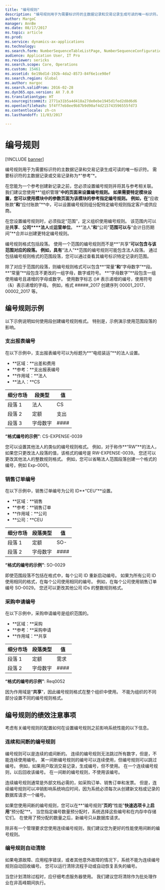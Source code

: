 ```yaml
---
title: "编号规则"
description: "编号规则用于为需要标识符的主数据记录和交易记录生成可读的唯一标识符。"
author: MargoC
manager: AnnBe
ms.date: 08/17/2017
ms.topic: article
ms.prod: 
ms.service: dynamics-ax-applications
ms.technology: 
ms.search.form: NumberSequenceTableListPage, NumberSequenceConfiguration
audience: Application User, IT Pro
ms.reviewer: sericks
ms.search.scope: Core, Operations
ms.custom: 15461
ms.assetid: 6e19bd1d-192b-4da2-8573-84f6e1ce98ef
ms.search.region: Global
ms.author: margoc
ms.search.validFrom: 2016-02-28
ms.dyn365.ops.version: AX 7.0.0
ms.translationtype: HT
ms.sourcegitcommit: 2771a31b5a4d418a27de0ebe1945d1fed2d8d6d6
ms.openlocfilehash: 5f4ff7eb8ee9b87b9d90af4d215743596555fd73
ms.contentlocale: zh-cn
ms.lasthandoff: 11/03/2017

---
```


# <a name="number-sequences"></a>编号规则

[!INCLUDE [banner](../includes/banner.md)]

编号规则用于为需要标识符的主数据记录和交易记录生成可读的唯一标识符。 需要标识符的主数据记录或交易记录称为*“参考”*。

在您能为一个参考创建新记录之前，您必须设置编号规则并将其与参考相关联。 我们建议您使用**“组织管理”**中的页面来设置编号规则。 如果需要特定模块设置，您可以使用模块中的参数页面为该模块的参考指定编号规则。 例如，在**“应收账款”**和**“应付账款”**中，可以设置编号规则组分配特定编号规则指定客户或供应商。 

在您设置编号规则时，必须指定“范围”，定义组织使用编号规则。 该范围内可以是**共享**、**公司****法人**或**运营单位**。 **“法人”**和**“公司”**范围可以与**“会计日历期间”**合并以创建更特定编号规则。 

编号规则格式包括段落。 使用一个范围的编号规则而不是**“共享”**可以包含与该范围对应的段落。 例如，具有**“法人”**范围的编号规则可能包含法人段落。 通过包括编号规则格式的范围段落，您可以通过查看其编号标识特定记录的范围。 

除了对应于范围的段落，则编号规则格式可以包含**“常量”**和**“字母数字”**段。 **“常量”**段包含不更改的一组字母，数字或符号。 **“字母数字”**段包含一组使用编号且递增的字母或数字。 使用数字标志 ()\# 表示递增的编号，使用符号（&）表示递增的字母。 例如，格式 \#\#\#\#\#\_2017 创建序列 00001\_2017、00002\_2017 等。

<a name="number-sequence-examples"></a>编号规则示例
------------------------

以下示例说明如何使用段创建编号规则格式。 特别是，示例演示使用范围段落的影响。

### <a name="expense-report-numbers"></a>支出报表编号

在以下示例中，支出报表编号可以为标题为**“电缆装运”**的法人设置。 

- **区域：**出差和费用 
- **参考：**支出报表编号 
- **作用域：**法人 
- **法人：**CS

| 细分市场  | 段类型 | 值     |
|-----------|--------------|-----------|
| 段落 1 | 法人 | CS        |
| 段落 2 | 定额     | 支出 |
| 段落 3 | 字母数字 | \#\#\#\#  |

**“格式编号的示例”**: CS-EXPENSE-0039 

您可以设置其他法人的类似的编号规则格式。 例如，对于称作**“RW”**的法人，如果您只更改法人段落的值，该格式的编号是 RW-EXPENSE-0039。 您还可以更改其他法人的整数规则格式。 例如，您可以省略法人范围段落创建一个格式的编号，例如 Exp-0001。

### <a name="sales-order-numbers"></a>销售订单编号

在以下示例中，销售订单编号为公司 ID**“CEU”**设置。 

- **区域：**销售 
- **参考：**销售订单 
- **作用域：**公司 
- **公司：**CEU

| 细分市场  | 段落类型 | 值    |
|-----------|--------------|----------|
| 段落 1 | 定额     | SO-      |
| 段落 2 | 字母数字 | \#\#\#\# |

**“格式的编号的示例”**: SO-0029 

即使范围段落不包括在格式中，每个公司 ID 重新启动编号。 如果为所有公司 ID 使用相同的格式，在每个公司使用相同的编号。 例如，在每个公司使用销售订单编号 SO-0029。 您还可以更改其他公司 IDs 的整数规则格式。

### <a name="purchase-requisition-numbers"></a>采购申请编号

在以下示例中，采购申请编号是组织范围的。 

- **区域：**采购 
- **参考：**采购申请 
- **作用域：**共享

| 细分市场  | 段落类型 | 值    |
|-----------|--------------|----------|
| 段落 1 | 定额     | 需求      |
| 段落 2 | 字母数字 | \#\#\#\# |

**“格式的编号的示例”**: Req0052 

因为作用域是“**共享**”，因此编号规则格式在整个组织中使用。 不能为组织的不同部分设置不同的编号规则格式。 

<a name="performance-considerations-for-number-sequences"></a>编号规则的绩效注意事项
-----------------------------------------------

考虑有关编号规则的配置如何在设置编号规则之前影响系统性能的以下信息。

### <a name="continuous-and-non-continuous-number-sequences"></a>连续和间断的编号规则

编号规则可以是连续的或间断的。 连续的编号规则无法跳过所有数字，但是，不能连续使用编号。 某一间断编号规则的编号可以连续使用，但编号规则可以跳过编号。 例如，如果用户取消交易记录，生成编号，但不使用。 在一个连续编号规则，以后回收该编号。 在一间断的编号规则，不使用该编号。 

连续编号规则通常是外部文档必需的，如采购订单、销售订单和发票。 但是，连续编号规则可以冲销影响系统响应时间，因为系统必须每次从创建新文档或记录的数据库请求一个编号。 

如果您使用间断的编号规则，您可以在**“编号规则”**页的**“性能”**快速选项卡上启用**“预分配”**。 当您指定编号数量预分配时，系统选择这些编号和在内存中存储它们。 在使用了预分配的数量之后，新编号只从数据库请求。 

除非有一个管理要求您使用连续编号规则，我们建议您为更好的性能使用间断的编号规则。

### <a name="automatic-cleanup-of-number-sequences"></a>编号规则自动清除

如果电源故障、应用程序错误，或者其他意外故障的情况下，系统不能为连续编号规则自动回收编号。 您可以运行清除流程手动或自动恢复丢失的编号。 

当您计划清除过程时，应仔细考虑服务器使用。 我们建议您将清除作为批处理作业在非高峰期间执行。







